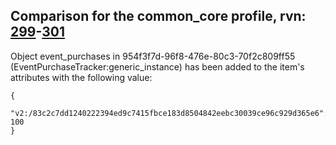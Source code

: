 ## Comparison for the common_core profile, rvn: [299](https://github.com/PRO100KatYT/FortniteProfileRevisions/tree/main/profiles/common_core/299%20common_core.json)-[301](https://github.com/PRO100KatYT/FortniteProfileRevisions/tree/main/profiles/common_core/301%20common_core.json)

Object event_purchases in 954f3f7d-96f8-476e-80c3-70f2c809ff55 (EventPurchaseTracker:generic_instance) has been added to the item's attributes with the following value:

```
{
  "v2:/83c2c7dd1240222394ed9c7415fbce183d8504842eebc30039ce96c929d365e6": 100
}
```

<br><br>
